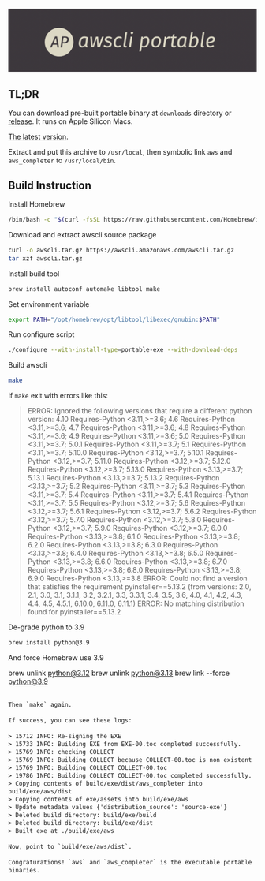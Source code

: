 ![awscli](assets/logo.png)

## TL;DR

You can download pre-built portable binary at `downloads` directory or [release](https://github.com/kuangyujing/awscli-portable/releases). It runs on Apple Silicon Macs.

[The latest version](https://github.com/kuangyujing/awscli-portable/releases/download/2.22.7/awscli-portable-2.22.7.zip).

Extract and put this archive to `/usr/local`, then symbolic link `aws` and `aws_completer` to `/usr/local/bin`.

## Build Instruction

Install Homebrew

```sh
/bin/bash -c "$(curl -fsSL https://raw.githubusercontent.com/Homebrew/install/HEAD/install.sh)"
```

Download and extract awscli source package

```sh
curl -o awscli.tar.gz https://awscli.amazonaws.com/awscli.tar.gz
tar xzf awscli.tar.gz
```

Install build tool

```sh
brew install autoconf automake libtool make
```

Set environment variable

```sh
export PATH="/opt/homebrew/opt/libtool/libexec/gnubin:$PATH"
```

Run configure script

```sh
./configure --with-install-type=portable-exe --with-download-deps
```

Build awscli

```sh
make
```

If `make` exit with errors like this:

> ERROR: Ignored the following versions that require a different python version: 4.10 Requires-Python <3.11,>=3.6; 4.6 Requires-Python <3.11,>=3.6; 4.7 Requires-Python <3.11,>=3.6; 4.8 Requires-Python <3.11,>=3.6; 4.9 Requires-Python <3.11,>=3.6; 5.0 Requires-Python <3.11,>=3.7; 5.0.1 Requires-Python <3.11,>=3.7; 5.1 Requires-Python <3.11,>=3.7; 5.10.0 Requires-Python <3.12,>=3.7; 5.10.1 Requires-Python <3.12,>=3.7; 5.11.0 Requires-Python <3.12,>=3.7; 5.12.0 Requires-Python <3.12,>=3.7; 5.13.0 Requires-Python <3.13,>=3.7; 5.13.1 Requires-Python <3.13,>=3.7; 5.13.2 Requires-Python <3.13,>=3.7; 5.2 Requires-Python <3.11,>=3.7; 5.3 Requires-Python <3.11,>=3.7; 5.4 Requires-Python <3.11,>=3.7; 5.4.1 Requires-Python <3.11,>=3.7; 5.5 Requires-Python <3.12,>=3.7; 5.6 Requires-Python <3.12,>=3.7; 5.6.1 Requires-Python <3.12,>=3.7; 5.6.2 Requires-Python <3.12,>=3.7; 5.7.0 Requires-Python <3.12,>=3.7; 5.8.0 Requires-Python <3.12,>=3.7; 5.9.0 Requires-Python <3.12,>=3.7; 6.0.0 Requires-Python <3.13,>=3.8; 6.1.0 Requires-Python <3.13,>=3.8; 6.2.0 Requires-Python <3.13,>=3.8; 6.3.0 Requires-Python <3.13,>=3.8; 6.4.0 Requires-Python <3.13,>=3.8; 6.5.0 Requires-Python <3.13,>=3.8; 6.6.0 Requires-Python <3.13,>=3.8; 6.7.0 Requires-Python <3.13,>=3.8; 6.8.0 Requires-Python <3.13,>=3.8; 6.9.0 Requires-Python <3.13,>=3.8
> ERROR: Could not find a version that satisfies the requirement pyinstaller==5.13.2 (from versions: 2.0, 2.1, 3.0, 3.1, 3.1.1, 3.2, 3.2.1, 3.3, 3.3.1, 3.4, 3.5, 3.6, 4.0, 4.1, 4.2, 4.3, 4.4, 4.5, 4.5.1, 6.10.0, 6.11.0, 6.11.1)
> ERROR: No matching distribution found for pyinstaller==5.13.2

De-grade python to 3.9

```sh
brew install python@3.9
```

And force Homebrew use 3.9

brew unlink python@3.12
brew unlink python@3.13
brew link --force python@3.9
```

Then `make` again.

If success, you can see these logs:

> 15712 INFO: Re-signing the EXE
> 15733 INFO: Building EXE from EXE-00.toc completed successfully.
> 15769 INFO: checking COLLECT
> 15769 INFO: Building COLLECT because COLLECT-00.toc is non existent
> 15769 INFO: Building COLLECT COLLECT-00.toc
> 19786 INFO: Building COLLECT COLLECT-00.toc completed successfully.
> Copying contents of build/exe/dist/aws_completer into build/exe/aws/dist
> Copying contents of exe/assets into build/exe/aws
> Update metadata values {'distribution_source': 'source-exe'}
> Deleted build directory: build/exe/build
> Deleted build directory: build/exe/dist
> Built exe at ./build/exe/aws

Now, point to `build/exe/aws/dist`.

Congraturations! `aws` and `aws_completer` is the executable portable binaries.
